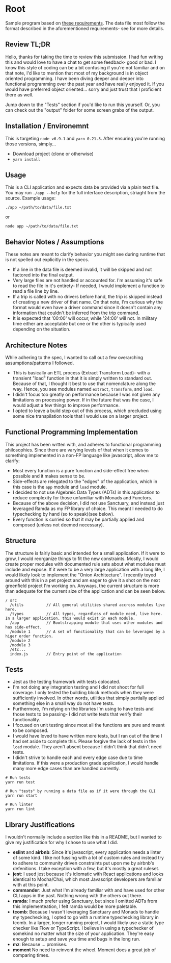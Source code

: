 # Root

Sample program based on [these requirements](https://gist.github.com/dan-manges/1e1854d0704cb9132b74). The data file most follow the format described in the aforementioned requirements- see for more details.

## Review TL;DR

Hello, thanks for taking the time to review this submission. I had fun writing this and would love to have a chat to get some feedback- good or bad. I know this style of coding can be a bit confusing if you're not familiar and on that note, I'd like to mention that most of my background is in object oriented programming. I have been diving deeper and deeper into functional programming over the past year and have really enjoyed it. If you would have preferred object oriented... sorry and just trust that I proficient there as well.

Jump down to the "Tests" section if you'd like to run this yourself. Or, you can check out the "output" folder for some screen grabs of the output.


## Installation / Environemnt

This is targeting `node v6.9.1` and `yarn 0.21.3`. After ensuring you're running those versions, simply...

- Download project (clone or otherwise)
- `yarn install`


## Usage

This is a CLI application and expects data be provided via a plain text file. You may run `./app --help` for the full interface description, striaght from the source. Example usage:

```shell
./app ~/path/to/data/file.txt
```
or
```shell
node app ~/path/to/data/file.txt
```


## Behavior Notes / Assumptions

These notes are meant to clarify behavior you might see during runtime that is not spelled out explicitly in the specs.

- If a line in the data file is deemed invalid, it will be skipped and not factored into the final output.
- Very large files are not handled or accounted for. I'm assuming it's safe to read the file in it's entirety- If needed, I would implement a function to read a file line by line.
- If a trip is called with no drivers before hand, the trip is skipped instead of creating a new driver of that name. On that note, I'm curious why the format would even have a driver command since it doesn't contain any information that couldn't be inferred from the trip command.
- It is expected that '00:00' will occur, while '24:00' will not. In military time either are acceptable but one or the other is typically used depending on the situation.


## Architecture Notes

While adhering to the spec, I wanted to call out a few overarching assumptions/patterns I followed.

- This is basically an ETL process (Extract Transform Load)- with a transient "load" function in that it is simply written to standard out. Because of that, I thought it best to use that nomenclature along the way. Hence, you see modules named `extract`, `transform`, and `load`.
- I didn't focus too greatly on performance because I was not given any limitations on processing power. If in the future that was the case, I would adjust a few things to improve performance.
- I opted to leave a build step out of this process, which precluded using some nice transpilation tools that I would use on a larger project.

## Functional Programming Implementation

This project has been wrtten with, and adheres to functional programming philosophies. Since there are varying levels of that when it comes to something implemented in a non-FP language like javascript, allow me to clarify:

- Most every function is a pure function and side-effect free when possible and it makes sense to be.
- Side-effects are relegated to the "edges" of the application, which in this case is the `app` module and `load` module.
- I decided to not use Algebreic Data Types (ADTs) in this application to reduce complexity for those unfamiliar with Monads and Functors.
- Because of the above decision, I did not use Sanctuary, and instead just leveraged Ramda as my FP library of choice. This meant I needed to do typechecking by hand (so to speak)(see below).
- Every function is curried so that it may be partially applied and composed (unless not deemed necessary).

## Structure

The structure is fairly basic and intended for a small application. If it were to grow, I would reorganize things to fit the new constraints. Mostly, I would create proper modules with documented rule sets about what modules must include and expose. If it were to be a very large application with a long life, I would likely look to implement the "Onion Architecture". I recently toyed around with this in a pet project and am eager to give it a shot on the next greenfield project I'm working on. Anyways, the current structure is more than adequate for the current size of the application and can be seen below.

```
/ src
  /utils          // All general utilities shared accross modules live here.
  /types          // All types, regardless of module need, live here. In a larger application, this would exist in each module.
  /app            // Bootstrapping module that uses other modules and has side-effect.
  /module 1       // A set of functionality that can be leveraged by a higer order function.
  /module 2
  /module 3
  /etc...
  index.js        // Entry point of the application 
```

## Tests

- Jest as the testing framework with tests colocated.
- I'm not doing any integration testing and I did not shoot for full coverage. I only tested the building block methods when they were sufficiently involved. In other words, utilities that simply partially applied something else in a small way do not have tests. 
- Furthermore, I'm relying on the libraries I'm using to have tests and those tests to be passing- I did not write tests that verify their functionality. 
- I focused on unit testing since most all the functions are pure and meant to be composed. 
- I would have loved to have written more tests, but I ran out of the time I had set aside to complete this. Please forgive the lack of tests in the `load` module. They aren't absent because I didn't think that didn't need tests.
- I didn't strive to handle each and every edge case due to time limitations. If this were a production grade application, I would handle many more edge cases than are handled currently.

```shell
# Run tests
yarn run test

# Run "tests" by running a data file as if it were through the CLI
yarn run start

# Run linter
yarn run lint
```

## Library Justifications

I wouldn't normally include a section like this in a README, but I wanted to give my justification for why I chose to use what I did.

- **eslint** and **airbnb**: Since it's javascript, every application needs a linter of some kind. I like not fussing with a lot of custom rules and instead try to adhere to community driven constraints put upon me by airbnb's defenitions. I take exception with a few, but it's mostly a great ruleset.
- **jest**: I used jest because it's idiomatic with React applications and looks identical to Mocha/Chai, which most Javascript developers are familiar with at this point.
- **commander**: Just what I'm already familiar with and have used for other CLI apps in the past. Nothing wrong with the others out there.
- **ramda**: I much prefer using Sanctuary, but since I omitted ADTs from this implementeation, I felt ramda would be more paletable.
- **tcomb**: Because I wasn't leveraging Sanctuary and Monads to handle my typechecking, I opted to go with a runtime typechecking library in tcomb. In a larger, longer running project, I would likely use a static type checker like Flow or TypeScript. I believe in using a typechecker of somekind no matter what the size of your application. They're easy enough to setup and save you time and bugs in the long run.
- **mz**: Because ... promises.
- **moment** No need to reinvent the wheel. Moment does a great job of comparing times.

